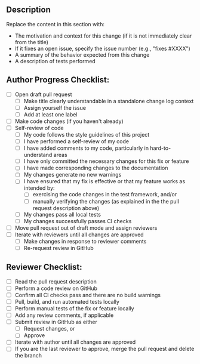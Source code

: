 ## Description

Replace the content in this section with:
- The motivation and context for this change (if it is not immediately clear from the title)
- If it fixes an open issue, specify the issue number (e.g., "fixes #XXXX")
- A summary of the behavior expected from this change
- A description of tests performed

## Author Progress Checklist:

- [ ] Open draft pull request
    - [ ] Make title clearly understandable in a standalone change log context
    - [ ] Assign yourself the issue
    - [ ] Add at least one label
- [ ] Make code changes (if you haven't already)
- [ ] Self-review of code
    - [ ] My code follows the style guidelines of this project
    - [ ] I have performed a self-review of my code
    - [ ] I have added comments to my code, particularly in hard-to-understand areas
    - [ ] I have only committed the necessary changes for this fix or feature
    - [ ] I have made corresponding changes to the documentation
    - [ ] My changes generate no new warnings
    - [ ] I have ensured that my fix is effective or that my feature works as intended by:
        - [ ] exercising the code changes in the test framework, and/or
        - [ ] manually verifying the changes (as explained in the the pull request description above)
    - [ ] My changes pass all local tests
    - [ ] My changes successfully passes CI checks
- [ ] Move pull request out of draft mode and assign reviewers
- [ ] Iterate with reviewers until all changes are approved
    - [ ] Make changes in response to reviewer comments
    - [ ] Re-request review in GitHub

## Reviewer Checklist:

 - [ ] Read the pull request description
 - [ ] Perform a code review on GitHub
 - [ ] Confirm all CI checks pass and there are no build warnings
 - [ ] Pull, build, and run automated tests locally
 - [ ] Perform manual tests of the fix or feature locally
 - [ ] Add any review comments, if applicable
 - [ ] Submit review in GitHub as either
     - [ ] Request changes, or
     - [ ] Approve
 - [ ] Iterate with author until all changes are approved
 - [ ] If you are the last reviewer to approve, merge the pull request and delete the branch